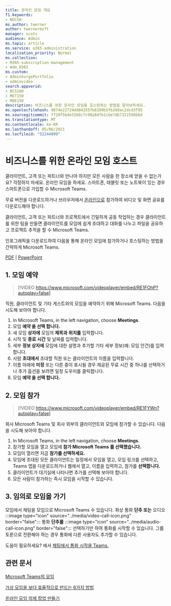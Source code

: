 ```yaml
---
title: 온라인 모임 개요
f1.keywords:
- NOCSH
ms.author: twerner
author: twernermsft
manager: scotv
audience: Admin
ms.topic: article
ms.service: o365-administration
localization_priority: Normal
ms.collection:
- M365-subscription-management
- Adm_O365
ms.custom:
- AdminSurgePortfolio
- adminvideo
search.appverid:
- BCS160
- MET150
- MOE150
description: 비즈니스를 위한 온라인 모임을 호스팅하는 방법을 알아보하세요.
ms.openlocfilehash: 9874e22724dd04255fb6109b5fb268ac2dcd3f95
ms.sourcegitcommit: ff20f5b4e3268c7c98a84fb1cbe7db7151596b6d
ms.translationtype: MT
ms.contentlocale: ko-KR
ms.lasthandoff: 05/06/2021
ms.locfileid: "52244899"
---
```

# <a name="host-online-meetings-for-your-business"></a>비즈니스를 위한 온라인 모임 호스트

클라이언트, 고객 또는 파트너와 만나야 하지만 모든 사람을 한 장소에 얻을 수 없는가요? 걱정하지 마세요. 온라인 모임을 하세요. 스마트폰, 태블릿 또는 노트북이 있는 경우 스마트폰으로 가입할 수 Microsoft Teams.

무료 버전을 다운로드하거나 [](https://support.microsoft.com/office/6d79a648-6913-4696-9237-ed13de64ae3c) 브라우저에서 [온라인으로](https://support.microsoft.com/office/1613bb53-f3fa-431e-85a9-d6a91e3468c9) 참가하여 비디오 및 화면 공유를 다운로드해야 합니다.

클라이언트, 고객 또는 파트너와 프로젝트에서 긴밀하게 공동 작업하는 경우 클라이언트를 위한 팀을 만들면 클라이언트를 모임에 쉽게 초대하고 대화를 나누고 파일을 공유하고 프로젝트 추적을 할 수 Microsoft Teams. [](team-with-guests.md)

인포그래픽을 다운로드하여 다음을 통해 온라인 모임에 참가하거나 호스팅하는 방법을 간략하게 Microsoft Teams.

[PDF](https://go.microsoft.com/fwlink/?linkid=2078712)  |  [PowerPoint](https://go.microsoft.com/fwlink/?linkid=2079515)

## <a name="1-schedule-a-meeting"></a>1. 모임 예약

> [!VIDEO https://www.microsoft.com/videoplayer/embed/RE1FOhP?autoplay=false]

직원, 클라이언트 및 기타 게스트와의 모임을 예약하기 위해 Microsoft Teams. 다음을 시도해 보아야 합니다.

1. In Microsoft Teams, in the left navigation, choose **Meetings**.
1. 모임 **예약 을 선택 합니다.**
1. 새 모임 **상자에** 모임의 **제목과** **위치를** 입력합니다.
1. 시작 및 **종료** **시간** 및 날짜를 입력합니다.
1. 세부 **정보 상자에** 모임에 대한 설명과 추가할 기타 세부 정보(예: 모임 안건)를 입력합니다.
1. 사람 **초대에서** 초대할 직원 또는 클라이언트의 이름을 입력합니다.
1. 이름 아래에 **미정** 또는 다른 중이 표시될 경우 제공된  무료 시간 중 하나를 선택하거나 추가 옵션을 보려면 일정 도우미를 클릭합니다.  
1. 모임 **예약 을 선택 합니다.**

## <a name="2-join-a-meeting"></a>2. 모임 참가

> [!VIDEO https://www.microsoft.com/videoplayer/embed/RE1FYWn?autoplay=false]

회사 Microsoft Teams 및 회사 외부의 클라이언트와 모임에 참가할 수 있습니다. 다음을 시도해 보아야 합니다.

1. In Microsoft Teams, in the left navigation, choose **Meetings**.
1. 참가할 모임을 열고 모임에 **참가 Microsoft Teams 를 선택했습니다.**
1. 모임이 열리면 지금 **참가를 선택하세요.**
1. 모임에 초대된 모든 클라이언트는 일정에서 모임을 열고, 모임 링크를 선택하고, Teams 앱을 다운로드하거나 웹에서 열고, 이름을 입력하고, 참가를 **선택합니다.**
1. 클라이언트가 대기실에 나타나면 추가를 선택해 보아야 합니다. 
1. 모든 사람이 참가하는 즉시 모임을 시작할 수 있습니다.
 
## <a name="3-have-an-impromptu-meeting"></a>3. 임의로 모임을 가기

모임에서 채팅을 모임으로 Microsoft Teams 수 있습니다. 화상 통화 **단추 또는** 오디오 :::image type="icon" source="../media/video-call-icon.png" border="false"::: 통화 **단추를** :::image type="icon" source="../media/audio-call-icon.png" border="false"::: 선택하기만 하여 통화를 시작할 수 있습니다. 그룹 토론으로 전환해야 하는 경우 통화에 다른 사용자도 추가할 수 있습니다.

도움이 필요하세요? 에서 [채팅에서 통화 시작을 Teams.](https://support.microsoft.com/office/f5138c9d-df4c-43d8-9cf6-53400c1a7798)

## <a name="related-articles"></a>관련 문서

[Microsoft Teams의 모임](/microsoftteams/tutorial-meetings-in-teams)

[가상 모임을 보다 효율적으로 만드는 6가지 방법](https://products.office.com/en-us/business/articles/6-ways-to-make-virtual-meetings-more-efficient)

[온라인 모임 의제 팝업 만들기](https://products.office.com/en-us/business/articles/6-ways-to-make-your-online-meeting-agendas-pop)